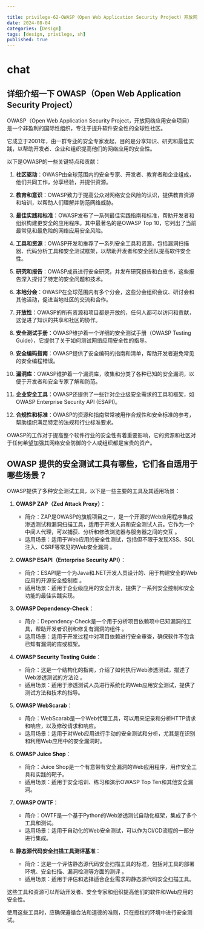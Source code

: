 ```yaml
---

title: privilege-62-OWASP（Open Web Application Security Project）开放网络应用安全项目
date: 2024-08-04
categories: [Design]
tags: [design, privilege, sh]
published: true
---
```



# chat

## 详细介绍一下 OWASP（Open Web Application Security Project）

OWASP（Open Web Application Security Project，开放网络应用安全项目）是一个非盈利的国际性组织，专注于提升软件安全性的全球性社区。

它成立于2001年，由一群专业的安全专家发起，目的是分享知识、研究和最佳实践，以帮助开发者、企业和组织提高他们的网络应用的安全性。

以下是OWASP的一些关键特点和贡献：

1. **社区驱动**：OWASP由全球范围内的安全专家、开发者、教育者和企业组成，他们共同工作，分享经验，并提供资源。

2. **教育和意识**：OWASP致力于提高公众对网络安全风险的认识，提供教育资源和培训，以帮助人们理解并防范网络威胁。

3. **最佳实践和标准**：OWASP发布了一系列最佳实践指南和标准，帮助开发者和组织构建更安全的应用程序。其中最著名的是OWASP Top 10，它列出了当前最常见和最危险的网络应用安全风险。

4. **工具和资源**：OWASP开发和推荐了一系列安全工具和资源，包括漏洞扫描器、代码分析工具和安全测试框架，以帮助开发者和安全团队提高软件安全性。

5. **研究和报告**：OWASP成员进行安全研究，并发布研究报告和白皮书，这些报告深入探讨了特定的安全问题和技术。

6. **本地分会**：OWASP在全球范围内有多个分会，这些分会组织会议、研讨会和其他活动，促进当地社区的交流和合作。

7. **开放性**：OWASP的所有资源和项目都是开放的，任何人都可以访问和贡献，这促进了知识的共享和社区的协作。

8. **安全测试手册**：OWASP维护着一个详细的安全测试手册（OWASP Testing Guide），它提供了关于如何测试网络应用安全性的指导。

9. **安全编码指南**：OWASP提供了安全编码的指南和清单，帮助开发者避免常见的安全编程错误。

10. **漏洞库**：OWASP维护着一个漏洞库，收集和分类了各种已知的安全漏洞，以便于开发者和安全专家了解和防范。

11. **企业安全工具**：OWASP还提供了一些针对企业级安全需求的工具和框架，如OWASP Enterprise Security API (ESAPI)。

12. **合规性和标准**：OWASP的资源和指南常常被用作合规性和安全标准的参考，帮助组织满足特定的法规和行业标准要求。

OWASP的工作对于提高整个软件行业的安全性有着重要影响，它的资源和社区对于任何希望加强其网络安全防御的个人或组织都是宝贵的资产。

## OWASP 提供的安全测试工具有哪些，它们各自适用于哪些场景？

OWASP提供了多种安全测试工具，以下是一些主要的工具及其适用场景：

1. **OWASP ZAP（Zed Attack Proxy）**：
   - 简介：ZAP是OWASP的旗舰项目之一，是一个开源的Web应用程序集成渗透测试和漏洞扫描工具，适用于开发人员和安全测试人员。它作为一个中间人代理，可以捕获、分析和修改浏览器与服务器之间的交互 。
   - 适用场景：适用于Web应用的安全性测试，包括但不限于发现XSS、SQL注入、CSRF等常见的Web安全漏洞 。

2. **OWASP ESAPI（Enterprise Security API）**：
   - 简介：ESAPI是一个为Java和.NET开发人员设计的、用于构建安全的Web应用的开源安全控制库 。
   - 适用场景：适用于企业级应用的安全开发，提供了一系列安全控制和安全功能的最佳实践实现。

3. **OWASP Dependency-Check**：
   - 简介：Dependency-Check是一个用于分析项目依赖项中已知漏洞的工具，帮助开发者识别和修复有漏洞的组件 。
   - 适用场景：适用于开发过程中对项目依赖进行安全审查，确保软件不包含已知有漏洞的库或框架。

4. **OWASP Security Testing Guide**：
   - 简介：这是一个结构化的指南，介绍了如何执行Web渗透测试，描述了Web渗透测试的方法论 。
   - 适用场景：适用于渗透测试人员进行系统化的Web应用安全测试，提供了测试方法和技术的指导。

5. **OWASP WebScarab**：
   - 简介：WebScarab是一个Web代理工具，可以用来记录和分析HTTP请求和响应，以及修改请求和响应。
   - 适用场景：适用于对Web应用进行手动的安全测试和分析，尤其是在识别和利用Web应用中的安全漏洞时。

6. **OWASP Juice Shop**：
   - 简介：Juice Shop是一个有意带有安全漏洞的Web应用程序，用作安全工具和实践的靶子。
   - 适用场景：适用于安全培训、练习和演示OWASP Top Ten和其他安全漏洞。

7. **OWASP OWTF**：
   - 简介：OWTF是一个基于Python的Web渗透测试自动化框架，集成了多个工具和测试。
   - 适用场景：适用于自动化的Web安全测试，可以作为CI/CD流程的一部分进行集成。

8. **静态源代码安全扫描工具测评基准**：
   - 简介：这是一个评估静态源代码安全扫描工具的标准，包括对工具的部署环境、安全扫描、漏洞检测等方面的测评 。
   - 适用场景：适用于评估和选择适合企业需求的静态源代码安全扫描工具。

这些工具和资源可以帮助开发者、安全专家和组织提高他们的软件和Web应用的安全性。

使用这些工具时，应确保遵循合法和道德的准则，只在授权的环境中进行安全测试。




